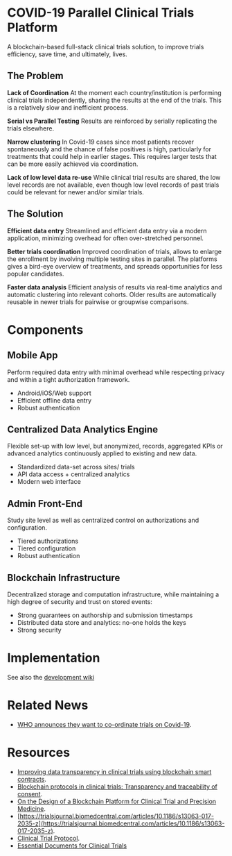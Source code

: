 # COVID-19 Parallel Clinical Trials Platform

A blockchain-based full-stack clinical trials solution, to improve trials efficiency, save time, and ultimately, lives. 

## The Problem

**Lack of Coordination**   At the moment each country/institution is performing clinical trials independently, sharing the results at the end of the trials. This is a relatively slow and inefficient process.

**Serial vs Parallel Testing**  Results are reinforced by serially replicating the trials elsewhere.

**Narrow clustering**   In Covid-19 cases since most patients recover spontaneously and the chance of false positives is high, particularly for treatments that could help in earlier stages. This requires larger tests that can be more easily achieved via coordination.

**Lack of low level data re-use**  While clinical trial results are shared, the low level records are not available, even though low level records of past trials could be relevant for newer and/or similar trials. 

## The Solution

**Efficient data entry** Streamlined and efficient data entry via a modern application, minimizing overhead for often over-stretched personnel.

**Better trials coordination** Improved coordination of trials, allows to enlarge the enrollment by involving multiple testing sites in parallel. The platforms gives a bird-eye overview of treatments, and spreads opportunities for less popular candidates. 

**Faster data analysis** Efficient analysis of results via real-time analytics and automatic clustering  into relevant cohorts. Older results are automatically reusable in newer trials for pairwise or groupwise comparisons.

# Components

## Mobile App
Perform required data entry with minimal overhead while respecting privacy and within a tight authorization framework.
* Android/iOS/Web support
* Efficient offline data entry
* Robust authentication

## Centralized Data Analytics Engine
Flexible set-up with low level, but anonymized, records, aggregated KPIs or advanced analytics continuously applied to existing and new data.
* Standardized data-set across sites/ trials
* API data access + centralized analytics
* Modern web interface

## Admin Front-End
Study site level as well as centralized control on authorizations and  configuration. 
* Tiered authorizations
* Tiered configuration
* Robust authentication

## Blockchain Infrastructure
Decentralized storage and computation infrastructure, while maintaining a high degree of security and trust on stored events:
* Strong guarantees on authorship and submission timestamps
* Distributed data store and analytics: no-one holds the keys
* Strong security

# Implementation

See also the [development wiki](https://github.com/trials-network/trials.network/wiki)

# Related News

* [WHO announces they want to co-ordinate trials on Covid-19](https://www.who.int/dg/speeches/detail/who-director-general-s-opening-remarks-at-the-media-briefing-on-covid-19---18-march-2020).

# Resources

* [Improving data transparency in clinical trials using blockchain smart contracts](https://www.ncbi.nlm.nih.gov/pmc/articles/PMC5357027.1/).
* [Blockchain protocols in clinical trials: Transparency and traceability of consent](https://www.ncbi.nlm.nih.gov/pmc/articles/PMC5676196.5/).
* [On the Design of a Blockchain Platform for Clinical Trial and Precision Medicine](https://ieeexplore.ieee.org/abstract/document/7980138).
* [https://trialsjournal.biomedcentral.com/articles/10.1186/s13063-017-2035-z](https://trialsjournal.biomedcentral.com/articles/10.1186/s13063-017-2035-z).
* [Clinical Trial Protocol](https://clinicaltrials.gov/ProvidedDocs/85/NCT01619085/Prot_000.pdf).
* [Essential Documents for Clinical Trials](https://www.medtran.ru/eng/trials/trialdocumentation.htm)
